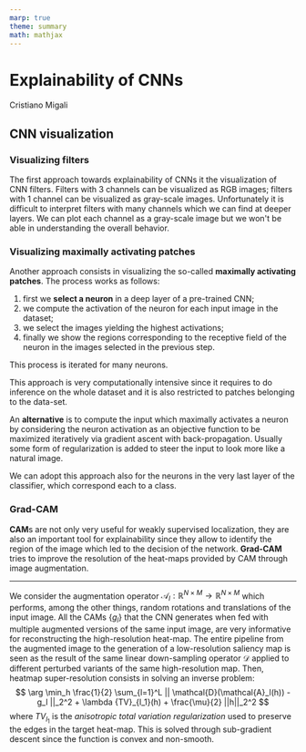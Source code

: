 ```yaml
---
marp: true
theme: summary
math: mathjax
---
```

# Explainability of CNNs

<div class="author">

Cristiano Migali

</div>

## CNN visualization

### Visualizing filters

The first approach towards explainability of CNNs it the visualization of CNN filters. Filters with 3 channels can be visualized as RGB images; filters with 1 channel can be visualized as gray-scale images.
Unfortunately it is difficult to interpret filters with many channels which we can find at deeper layers. We can plot each channel as a gray-scale image but we won't be able in understanding the overall behavior.

### Visualizing maximally activating patches

Another approach consists in visualizing the so-called **maximally activating patches**. The process works as follows:
1. first we **select a neuron** in a deep layer of a pre-trained CNN;
2. we compute the activation of the neuron for each input image in the dataset;
3. we select the images yielding the highest activations;
4. finally we show the regions corresponding to the receptive field of the neuron in the images selected in the previous step.

This process is iterated for many neurons.

This approach is very computationally intensive since it requires to do inference on the whole dataset and it is also restricted to patches belonging to the data-set.

An **alternative** is to compute the input which maximally activates a neuron by considering the neuron activation as an objective function to be maximized iteratively via gradient ascent with back-propagation. Usually some form of regularization is added to steer the input to look more like a natural image.

We can adopt this approach also for the neurons in the very last layer of the classifier, which correspond each to a class.

### Grad-CAM

**CAM**s are not only very useful for weakly supervised localization, they are also an important tool for explainability since they allow to identify the region of the image which led to the decision of the network. **Grad-CAM** tries to improve the resolution of the heat-maps provided by CAM through image augmentation.

---

We consider the augmentation operator $\mathcal{A}_l : \mathbb{R}^{N \times M} \rightarrow \mathbb{R}^{N \times M}$ which performs, among the other things, random rotations and translations of the input image.
All the CAMs $\{ g_l \}$ that the CNN generates when fed with multiple augmented versions of the same input image, are very informative for reconstructing the high-resolution heat-map.
The entire pipeline from the augmented image to the generation of a low-resolution saliency map is seen as the result of the same linear down-sampling operator $\mathcal{D}$ applied to different perturbed variants of the same high-resolution map.
Then, heatmap super-resolution consists in solving an inverse problem:
$$
\arg \min_h \frac{1}{2} \sum_{l=1}^L || \mathcal{D}(\mathcal{A}_l(h)) - g_l ||_2^2 + \lambda {TV}_{l_1}(h) + \frac{\mu}{2} ||h||_2^2
$$
where ${TV}_{l_1}$ is the _anisotropic total variation regularization_ used to preserve the edges in the target heat-map.
This is solved through sub-gradient descent since the function is convex and non-smooth.
